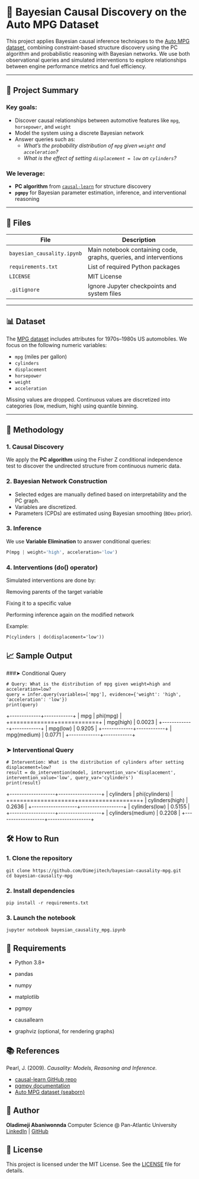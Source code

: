 # 🚗 Bayesian Causal Discovery on the Auto MPG Dataset

This project applies Bayesian causal inference techniques to the [Auto MPG dataset](https://github.com/mwaskom/seaborn-data/blob/master/mpg.csv), combining constraint-based structure discovery using the PC algorithm and probabilistic reasoning with Bayesian networks. We use both observational queries and simulated interventions to explore relationships between engine performance metrics and fuel efficiency.

---

## 🧠 Project Summary

### **Key goals:**
- Discover causal relationships between automotive features like `mpg`, `horsepower`, and `weight`
- Model the system using a discrete Bayesian network
- Answer queries such as:
  - *What’s the probability distribution of `mpg` given `weight` and `acceleration`?*
  - *What is the effect of setting `displacement = low` on `cylinders`?*

### We leverage:
- **PC algorithm** from [`causal-learn`](https://github.com/py-why/causal-learn) for structure discovery
- **`pgmpy`** for Bayesian parameter estimation, inference, and interventional reasoning

---

## 📁 Files

| File | Description |
|------|-------------|
| `bayesian_causality.ipynb` | Main notebook containing code, graphs, queries, and interventions |
| `requirements.txt` | List of required Python packages |
| `LICENSE` | MIT License |
| `.gitignore` | Ignore Jupyter checkpoints and system files |

---

## 📊 Dataset

The [MPG dataset](https://github.com/mwaskom/seaborn-data/blob/master/mpg.csv) includes attributes for 1970s–1980s US automobiles. We focus on the following numeric variables:

- `mpg` (miles per gallon)
- `cylinders`
- `displacement`
- `horsepower`
- `weight`
- `acceleration`

Missing values are dropped. Continuous values are discretized into categories (low, medium, high) using quantile binning.

---

## 🔬 Methodology

### 1. **Causal Discovery**

We apply the **PC algorithm** using the Fisher Z conditional independence test to discover the undirected structure from continuous numeric data.

### 2. **Bayesian Network Construction**

- Selected edges are manually defined based on interpretability and the PC graph.
- Variables are discretized.
- Parameters (CPDs) are estimated using Bayesian smoothing (`BDeu` prior).

### 3. **Inference**

We use **Variable Elimination** to answer conditional queries:

```python
P(mpg | weight='high', acceleration='low')
```

### 4. **Interventions (do() operator)**
Simulated interventions are done by:

Removing parents of the target variable

Fixing it to a specific value

Performing inference again on the modified network

Example:
```
P(cylinders | do(displacement='low'))
```

## 📈 Sample Output
###➤ Conditional Query

```
# Query: What is the distribution of mpg given weight=high and acceleration=low?
query = infer.query(variables=['mpg'], evidence={'weight': 'high', 'acceleration': 'low'})
print(query)
```

+-------------+------------+
| mpg         |   phi(mpg) |
+=============+============+
| mpg(high)   |     0.0023 |
+-------------+------------+
| mpg(low)    |     0.9205 |
+-------------+------------+
| mpg(medium) |     0.0771 |
+-------------+------------+

### ➤ Interventional Query
```
# Intervention: What is the distribution of cylinders after setting displacement=low?
result = do_intervention(model, intervention_var='displacement', intervention_value='low', query_var='cylinders')
print(result)
```

+-------------------+------------------+
| cylinders         |   phi(cylinders) |
+===================+==================+
| cylinders(high)   |           0.2636 |
+-------------------+------------------+
| cylinders(low)    |           0.5155 |
+-------------------+------------------+
| cylinders(medium) |           0.2208 |
+-------------------+------------------+

## 🛠️ How to Run
### 1. Clone the repository
```
git clone https://github.com/Dimejitech/bayesian-causality-mpg.git
cd bayesian-causality-mpg
```

### 2. Install dependencies
```
pip install -r requirements.txt
```

### 3. Launch the notebook
```
jupyter notebook bayesian_causality_mpg.ipynb
```

## 🧱 Requirements
- Python 3.8+

- pandas

- numpy

- matplotlib

- pgmpy

- causallearn

- graphviz (optional, for rendering graphs)

## 📚 References
Pearl, J. (2009). *Causality: Models, Reasoning and Inference.*

- [causal-learn GitHub repo](https://github.com/py-why/causal-learn)
- [pgmpy documentation](https://pgmpy.org/)
- [Auto MPG dataset (seaborn)](https://github.com/mwaskom/seaborn-data/blob/master/mpg.csv)

## 👤 Author
**Oladimeji Abaniwonnda**
Computer Science @ Pan-Atlantic University
[LinkedIn](https://www.linkedin.com/in/oladimeji-abaniwonnda) | [GitHub](https://github.com/Dimejitech)

## 📄 License
This project is licensed under the MIT License. See the [LICENSE](./LICENSE) file for details.
